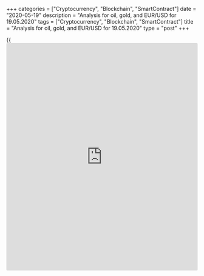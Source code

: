 +++
categories = ["Cryptocurrency", "Blockchain", "SmartContract"]
date = "2020-05-19"
description = "Analysis for oil, gold, and EUR/USD for 19.05.2020"
tags = ["Cryptocurrency", "Blockchain", "SmartContract"]
title = "Analysis for oil, gold, and EUR/USD for 19.05.2020"
type = "post"
+++

{{<iframe id="large-banner" src="https://www.bounty.group/#slide=6.0" width="100%" height="600" scrolling="no" style="border: 0px solid rgb(216, 221, 230); border-radius: 3px;">}}

May 19, 2020

May 19, 2020

Analysis for oil, gold, and EUR/USD for 19.05.2020Alex Rodiоnov

###  **USCrude – oil**

The oil price has consolidated above Target Zone 3 [26.67 – 25.92].
Therefore, the next upside target for middle-term purchases is Target
Zone 4 [34.17 – 33.42].

The key support to the uptrend is in the zone of [19.19 — 18.00].

![LiteForex: Analysis for oil, gold, and EUR/USD for 19.05.2020][1]

The oil short-term trend is still up. Buyers reached the resistance Gold
Zone 3 [30.04 – 29.67] yesterday. The didn’t break the zone out
immediately. They may do it today. If so, the next target will be in
Target Zone 4 [34.20 – 33.40].

If the price is corrected down, we shall enter new buy trades according
to the patterns after the test of strong supports, Additional Zone
[28.19 - 27.89], Intermediary Zone [25.19 – 24.59]. A take profit could
be set close to the local [daily](https://www.fintecher.org/2020/03/03/forex-trading-daily-strategy/) high.

![LiteForex: Analysis for oil, gold, and EUR/USD for 19.05.2020][2]

 **[USCrude][3]Trading ideas for today:  **

  1. Buy according to the pattern in Additional Zone [28.19 - 27.89]. TakeProfit: 31.00. StopLoss: according to the pattern rules.
  2. Buy according to the pattern in Intermediary Zone [25.19 - 24.59]. TakeProfit: 31.00. StopLoss: according to the pattern rules.

* * *

###  **XAUUSD – gold**

Gold traders failed to break out Target Zone 5 [1757.2 – 1751.2], and
the price is being corrected. The correction target should be the test
of the trend key support [1673.6 – 1664.4].

I suggest considering sell trades in the resistance zone [1757.2 —
1744.0].

![LiteForex: Analysis for oil, gold, and EUR/USD for 19.05.2020][4]

The gold short-term is still upward, but the price now being corrected
down. The price broke out the first strong support Additional Zone
[1742.2 – 1740.0] yesterday. The correction should continue with a
likely target at the trend key support [1719.3 - 1714.8].

I suggest using the current situation and considering sell trades in the
correction, one could enter shorts in the zone of [1752.0 – 1740.0]. To
open sell positions, we need a pattern.

When the price reaches Intermediary Zone, we shall again consider
purchases.

![LiteForex: Analysis for oil, gold, and EUR/USD for 19.05.2020][5]

 **[XAUUSD][6] Trading ideas for today: **

Sell according to the pattern in the zone of [1752.0 - 1740.0].
TakeProfit: Intermediary Zone [1719.3 - 1714.8]. StopLoss: according to
the pattern rules.

* * *

###  **EURUSD – euro/dollar**

The EURUSD is rising in the middle-term uptrend. The upside target is to
break through the local high of May 1. The second target is Target Zone
2 [1.1109 — 1.1091].

![LiteForex: Analysis for oil, gold, and EUR/USD for 19.05.2020][7]

The EUR/USD short-term trend reversed up yesterday. The key resistance
[1.0866 – 1.0857] was broken out by the buyers. The price is now rising,
getting close to Target Zone [1.0966 – 1.0948].

When Target Zone is reached, we shall see if the bulls break the zone
out and consolidate the price above. If they do, the next upside target
in the trend will be Gold Zone [1.1048 – 1.1039].

I suggest the main scenario for today is bullish, so it is relevant t
enter purchases in Additional Zone [1.0892 — 1.0887].

![LiteForex: Analysis for oil, gold, and EUR/USD for 19.05.2020][8]

 **[EURUSD][9] Trading ideas for today: **

Buy according to the pattern in Additional Zone [1.0892 - 1.0887].
TakeProfit: Target Zone [1.0966 - 1.0948]. StopLoss: according to the
pattern rules.

> IZ - Intermediary Zone: responsible for the price momentum reversing

>

> TZ - Target Zone: a zone that is 75% likely to be reached after IZ
breakout.

>

> GZ - Gold Zone: zone in the medium-term momentum.

>

> All zones are calculated based on the average [daily](https://www.fintecher.org/2020/03/03/forex-trading-daily-strategy/) price of the
instrument and margin requirements of the futures.

* * *

P.S. Did you like my article? Share it in social networks: it will be
the best “thank you" :)

Ask me questions and comment below. I’ll be glad to answer your
questions and give necessary explanations.

 **Useful links:**

  * I recommend trying to trade with a reliable broker [here][10]. The system allows you to trade by yourself or copy successful traders from all across the globe.
  * Use my promo-code BLOG for getting deposit bonus 50% on LiteForex platform. Just enter this code in the appropriate field while [depositing][11] your trading account.
  * Telegram channel with high-quality analytics, Forex reviews, training articles, and other useful things for traders <t.me/liteforex>

## Price chart of EURUSD in real time mode

![Analysis for oil, gold, and EUR/USD for 19.05.2020][12]

The content of this article reflects the author’s opinion and does not
necessarily reflect the official position of LiteForex. The material
published on this page is provided for informational purposes only and
should not be considered as the provision of investment advice for the
purposes of Directive 2004/39/EC.

Rate this article:

{{value}}

( {{count}} {{title}} )

   1. cdn.liteforex.com/cache/uploads/blog_post/commodities/analytics/WTI_analysis_190520_1.png?w=30&s=4ffb1e6690fb7c7616405ee7563be056
   2. cdn.liteforex.com/cache/uploads/blog_post/commodities/analytics/WTI_analysis_190520_2.png?w=30&s=83dfd8b3fce9619638f84b242f402dce
   3. my.liteforex.com/trading?type=oil
   4. cdn.liteforex.com/cache/uploads/blog_post/commodities/analytics/XAUUSD_analysis_190520_1.png?w=30&s=f5cd879672a9a5bf305d9cd06832366f
   5. cdn.liteforex.com/cache/uploads/blog_post/commodities/analytics/XAUUSD_analysis_190520_2.png?w=30&s=c0c81f53b70859664fd185c06bcdf9a2
   6. my.liteforex.com/trading/chart?symbol=XAUUSD&returnUrl=true
   7. cdn.liteforex.com/cache/uploads/blog_post/commodities/analytics/EURUSD_analysis_190520_1.png?w=30&s=679bf990ff67bfcd62fb038f0d86cffe
   8. cdn.liteforex.com/cache/uploads/blog_post/commodities/analytics/EURUSD_analysis_190520_2.png?w=30&s=fcc9a50488a05268d090ae2190795342
   9. my.liteforex.com/trading/chart?symbol=EURUSD
   10. my.liteforex.com/?category=analysts-opinions&slug=analysis-for-oil-gold-and-eurusd-for-19052020&openPopup=%2Fregistration%2Fpopup&utm_source=blog&utm_medium=article&utm_campaign=bonus
   11. my.liteforex.com/deposit/?category=analysts-opinions&slug=analysis-for-oil-gold-and-eurusd-for-19052020&promo_code=BLOG&utm_source=blog&utm_medium=article&utm_campaign=bonus
   12. cdn.liteforex.com/cache/uploads/blog_post/commodities/eur_82.jpeg?q=75&w=1000&s=fa72871a969c1de46cc40b910f4f8054